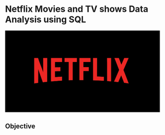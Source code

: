 # Netflix Movies and TV shows Data Analysis using SQL

![Netflix Logo](https://github.com/sneharampally/netflix_sql_project/blob/main/Netflix-Logo.png)

## Objective

